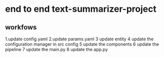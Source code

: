 # end to end  text-summarizer-project

## workfows

1.update config.yaml
2.update params.yaml
3 update entity
4 update the configuration manager in src config
5 update the components
6 update the pipeline
7 update the main.py
8 update the app.py